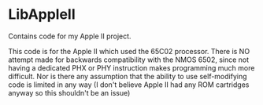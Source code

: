 # LibAppleII
Contains code for my Apple II project.

This code is for the Apple II which used the 65C02 processor. There is NO attempt made for backwards compatibility with the NMOS 6502, since not having a dedicated PHX or PHY instruction makes programming much more difficult. Nor is there any assumption that the ability to use self-modifying code is limited in any way (I don't believe Apple II had any ROM cartridges anyway so this shouldn't be an issue)
